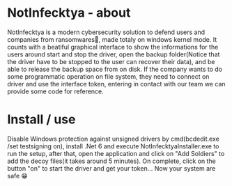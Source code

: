 # NotInfecktya - about

NotInfecktya is a modern cybersecurity solution to defend users and companies from ransomwares👾, made totaly on windows kernel mode.
It counts with a beatiful graphical interface to show the informations for the users around start and stop the driver, open the backup 
folder(Notice that the driver have to be stopped to the user can recover their data), and be able to release the backup space from on disk.
If the company wants to do some programmatic operation on file system, they need to connect on driver and use the interface token, entering in
contact with our team we can provide some code for reference.

# Install / use


Disable Windows protection against unsigned drivers by cmd(bcdedit.exe /set testsigning on), install .Net 6 and execute NotInfecktyaInstaller.exe to run the setup, after that, open the application and click on "Add Soldiers" to add the decoy files(it takes around 5 minutes).
On complete, click on the button "on" to start the driver and get your token... Now your system are safe 😁
